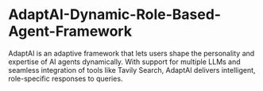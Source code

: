 # AdaptAI-Dynamic-Role-Based-Agent-Framework
AdaptAI is an adaptive framework that lets users shape the personality and expertise of AI agents dynamically. With support for multiple LLMs and seamless integration of tools like Tavily Search, AdaptAI delivers intelligent, role-specific responses to queries.
